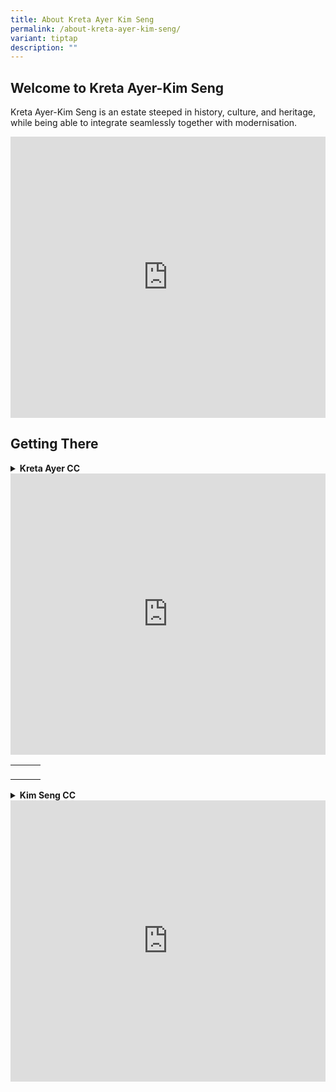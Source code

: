 ```yaml
---
title: About Kreta Ayer Kim Seng
permalink: /about-kreta-ayer-kim-seng/
variant: tiptap
description: ""
---
```

<h2><strong>Welcome to Kreta Ayer-Kim Seng&nbsp;</strong></h2>
<p>Kreta Ayer-Kim Seng is an estate steeped in history, culture, and heritage,
while being able to integrate seamlessly together with modernisation.</p>
<div class="iframe-wrapper">
<iframe style="border:0;" height="450" width="100%" allowfullscreen="true" frameborder="0" src="https://www.google.com/maps/embed?pb=!1m14!1m12!1m3!1d15955.309398095447!2d103.8485691452823!3d1.2770282145711225!2m3!1f0!2f0!3f0!3m2!1i1024!2i768!4f13.1!5e0!3m2!1sen!2ssg!4v1722244842490!5m2!1sen!2ssg"></iframe>
</div>
<h2>Getting There</h2>
<div data-type="detailGroup" class="isomer-accordion-group isomer-accordion isomer-accordion-white">
<details class="isomer-details">
<summary><strong>Kreta Ayer CC</strong>
</summary>
<div data-type="detailsContent" class="isomer-details-content">
<p><strong>Bus:</strong> 80, 143, 145, 147, 166, 655
<br><strong>Train:</strong> Maxwell Station (Thomson-East Coast Line), Outram
Park Station (East-West Line/North-East Line), Chinatown Station (Downtown
Line)</p>
<p><strong>Car or Taxi:</strong> 28A Kreta Ayer Rd, Singapore 088995</p>
</div>
</details>
</div>
<div class="iframe-wrapper">
<iframe style="border:0;" height="450" width="100%" allowfullscreen="true" frameborder="0" src="https://www.google.com/maps/embed?pb=!1m18!1m12!1m3!1d3988.8213084809368!2d103.84020601100502!3d1.2809148987015282!2m3!1f0!2f0!3f0!3m2!1i1024!2i768!4f13.1!3m3!1m2!1s0x31da1972eb840acb%3A0xfd4a4679684dd0e0!2sKreta%20Ayer%20Community%20Club!5e0!3m2!1sen!2ssg!4v1721979250844!5m2!1sen!2ssg"></iframe>
</div>
<table style="minWidth: 75px">
<colgroup>
<col>
<col>
<col>
</colgroup>
<tbody>
<tr>
<td rowspan="1" colspan="1">
<p></p>
</td>
<td rowspan="1" colspan="1">
<p></p>
</td>
<td rowspan="1" colspan="1">
<p></p>
</td>
</tr>
</tbody>
</table>
<div data-type="detailGroup" class="isomer-accordion-group isomer-accordion isomer-accordion-white">
<details class="isomer-details">
<summary><strong>Kim Seng CC</strong>
</summary>
<div data-type="detailsContent" class="isomer-details-content">
<p><strong>Bus:</strong> 5, 14, 16, 51, 64, 75, 121, 123, 123M, 175, 186,
195</p>
<p><strong>Train:</strong> Tiong Bahru Station (East-West Line), Havelock
Station (Thomson-East Coast Line), Great World Station (Thomson-East Coast
Line)</p>
<p><strong>Car or Taxi: </strong>570 Havelock Rd, Singapore 169640</p>
</div>
</details>
</div>
<div class="iframe-wrapper">
<iframe style="border:0;" height="450" width="100%" allowfullscreen="true" frameborder="0" src="https://www.google.com/maps/embed?pb=!1m18!1m12!1m3!1d15955.231808191385!2d103.82075041303041!3d1.289466579259014!2m3!1f0!2f0!3f0!3m2!1i1024!2i768!4f13.1!3m3!1m2!1s0x31da1982838beec7%3A0xfbcd62cdd9a157c!2sKim%20Seng%20Community%20Centre!5e0!3m2!1sen!2ssg!4v1721979745279!5m2!1sen!2ssg"></iframe>
</div>
<p></p>
<p></p>
<p></p>
<p></p>
<p></p>
<p></p>